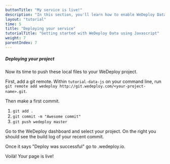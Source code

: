 ```yaml
---
buttonTitle: "My service is live!"
description: "In this section, you'll learn how to enable WeDeploy Data on your application."
layout: "tutorial"
time: 5
title: "Deploying your service"
tutorialTitle: "Getting started with WeDeploy Data using Javascript"
weight: 7
parentIndex: 7
---
```


##### Deploying your project

Now its time to push these local files to your WeDeploy project.

First, add a git remote. Within `tutorial-data-js` on your command line, run `git remote add wedeploy http://git.wedeploy.com/<your-project-name>.git`.

Then make a first commit. 
1. `git add .`
2. `git commit -m "Awesome commit"`
3. `git push wedeploy master`

Go to the WeDeploy dashboard and select your project. On the right you should see the build log of your recent commit. 

Once it says "Deploy was successful" go to <project-name>.wedeploy.io.

Voilà! Your page is live!